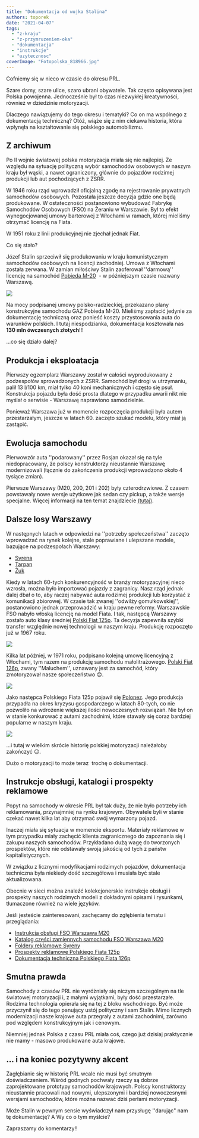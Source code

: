 ```yaml
---
title: "Dokumentacja od wujka Stalina"
authors: toporek
date: "2021-04-07"
tags:
  - "z-kraju"
  - "z-przymruzeniem-oka"
  - "dokumentacja"
  - "instrukcje"
  - "uzytecznosc"
coverImage: "Fotopolska_818966.jpg"
---
```


Cofniemy się w nieco w czasie do okresu PRL.

Szare domy, szare ulice, szaro ubrani obywatele. Tak często opisywana jest
Polska powojenna. Jednocześnie był to czas niezwykłej kreatywności, również w
dziedzinie motoryzacji.

Dlaczego nawiązujemy do tego okresu i tematyki? Co on ma wspólnego z
dokumentacją techniczną? Otóż, wiąże się z nim ciekawa historia, która wpłynęła
na kształtowanie się polskiego automobilizmu.

## Z archiwum

Po II wojnie światowej polska motoryzacja miała się nie najlepiej. Ze względu na
sytuację polityczną wybór samochodów osobowych w naszym kraju był wąski, a nawet
ograniczony, głównie do pojazdów rodzimej produkcji lub aut pochodzących z ZSRR.

W 1946 roku rząd wprowadził oficjalną zgodę na rejestrowanie prywatnych
samochodów osobowych. Pozostała jeszcze decyzja gdzie one będą produkowane. W
ostateczności postanowiono wybudować Fabrykę Samochodów Osobowych (FSO) na
Żeraniu w Warszawie. Był to efekt wynegocjowanej umowy barterowej z Włochami w
ramach, której mieliśmy otrzymać licencję na Fiata.

W 1951 roku z linii produkcyjnej nie zjechał jednak Fiat.

Co się stało?

Józef Stalin sprzeciwił się produkowaniu w kraju komunistycznym samochodów
osobowych na licencji zachodniej. Umowa z Włochami została zerwana. W zamian
miłościwy Stalin zaoferował ''darmową'' licencję na samochód
[Pobieda M-20](https://pl.wikipedia.org/wiki/GAZ-M20_Pobieda)  - w późniejszym
czasie nazwany Warszawą.

[![](images/Warszawa.jpg)](http://techwriter.pl/wp-content/uploads/2021/03/Warszawa.jpg)

Na mocy podpisanej umowy polsko-radzieckiej, przekazano plany konstrukcyjne
samochodu GAZ Pobieda M-20. Mieliśmy zapłacić jedynie za dokumentację techniczną
oraz ponieść koszty przystosowania auta do warunków polskich. I tutaj
niespodzianka, dokumentacja kosztowała nas **130 mln ówczesnych złotych**!!!

...co się działo dalej?

## Produkcja i eksploatacja

Pierwszy egzemplarz Warszawy został w całości wyprodukowany z podzespołów
sprowadzonych z ZSRR. Samochód był drogi w utrzymaniu, palił 13 l/100 km, miał
tylko 40 koni mechanicznych i często się psuł. Konstrukcja pojazdu była dość
prosta dlatego w przypadku awarii nikt nie myślał o serwisie - Warszawę
naprawiono samodzielnie.

Ponieważ Warszawa już w momencie rozpoczęcia produkcji była autem przestarzałym,
jeszcze w latach 60. zaczęto szukać modelu, który miał ją zastąpić.

## Ewolucja samochodu

Pierwowzór auta ''podarowany'' przez Rosjan okazał się na tyle niedopracowany,
że polscy konstruktorzy nieustannie Warszawę modernizowali (łącznie do
zakończenia produkcji wprowadzono około 4 tysiące zmian).

Pierwsze Warszawy (M20, 200, 201 i 202) były czterodrzwiowe. Z czasem powstawały
nowe wersje użytkowe jak sedan czy pickup, a także wersje specjalne. Więcej
informacji na ten temat znajdziecie
[(tutaj)](https://pl.wikipedia.org/wiki/FSO_Warszawa).

## Dalsze losy Warszawy

W następnych latach w odpowiedzi na ''potrzeby społeczeństwa'' zaczęto
wprowadzać na rynek kolejne, stale poprawiane i ulepszane modele, bazujące na
podzespołach Warszawy:

- [Syrena](https://pl.wikipedia.org/wiki/FSO_Syrena)
- [Tarpan](https://pl.wikipedia.org/wiki/FSR_Tarpan)
- [Żuk](https://pl.wikipedia.org/wiki/FSC_%C5%BBuk)

Kiedy w latach 60-tych konkurencyjność w branży motoryzacyjnej nieco wzrosła,
można było importować pojazdy z zagranicy. Nasz rząd jednak dalej dbał o to, aby
raczej nabywać auta rodzimej produkcji lub korzystać z komunikacji zbiorowej. W
czasie tak zwanej ''odwilży gomułkowskiej'', postanowiono jednak przeprowadzić w
kraju pewne reformy. Warszawskie FSO nabyło włoską licencję na model Fiata. I
tak, następcą Warszawy zostało auto klasy średniej
[Polski Fiat 125p](https://en.wikipedia.org/wiki/Polski_Fiat_125p). Ta decyzja
zapewniła szybki transfer względnie nowej technologii w naszym kraju. Produkcję
rozpoczęto już w 1967 roku.

[![](images/fiat-125p.jpg)](http://techwriter.pl/wp-content/uploads/2021/03/fiat-125p.jpg)

Kilka lat później, w 1971 roku, podpisano kolejną umowę licencyjną z Włochami,
tym razem na produkcję samochodu małolitrażowego.
[Polski Fiat 126p](https://pl.wikipedia.org/wiki/Fiat_126), zwany ''Maluchem'',
uznawany jest za samochód, który zmotoryzował nasze społeczeństwo 😊.

[![](images/maluch.jpeg)](http://techwriter.pl/wp-content/uploads/2021/03/maluch.jpeg)

Jako następca Polskiego Fiata 125p pojawił się
[Polonez](https://pl.wikipedia.org/wiki/FSO_Polonez). Jego produkcja przypadła
na okres kryzysu gospodarczego w latach 80-tych, co nie pozwoliło na wdrożenie
większej ilości nowoczesnych rozwiązań. Nie był on w stanie konkurować z autami
zachodnimi, które stawały się coraz bardziej popularne w naszym kraju.

[![](images/fso_polonez_78.jpg)](http://techwriter.pl/wp-content/uploads/2021/03/fso_polonez_78.jpg)

...i tutaj w wielkim skrócie historię polskiej motoryzacji należałoby zakończyć
😉.

Dużo o motoryzacji to może teraz  trochę o dokumentacji.

## Instrukcje obsługi, katalogi i prospekty reklamowe

Popyt na samochody w okresie PRL był tak duży, że nie było potrzeby ich
reklamowania, przynajmniej na rynku krajowym. Obywatele byli w stanie czekać
nawet kilka lat aby otrzymać swój wymarzony pojazd.

Inaczej miała się sytuacja w momencie eksportu. Materiały reklamowe w tym
przypadku miały zachęcić klienta zagranicznego do zapoznania się i zakupu
naszych samochodów. Przykładano dużą wagę do tworzonych prospektów, które nie
odstawały swoją jakością od tych z państw kapitalistycznych.

W związku z licznymi modyfikacjami rodzimych pojazdów, dokumentacja techniczna
była niekiedy dość szczegółowa i musiała być stale aktualizowana.

Obecnie w sieci można znaleźć kolekcjonerskie instrukcje obsługi i prospekty
naszych rodzimych modeli z dokładnymi opisami i rysunkami, tłumaczone również na
wiele języków.

Jeśli jesteście zainteresowani, zachęcamy do zgłębienia tematu i przeglądania:

- [Instrukcja obsługi FSO Warszawa M20](https://gaz69.eu/biblioteka/pobieda/instrukcja-obslugi-fso-warszawa-m20/)
- [Katalog części zamiennych samochodu FSO Warszawa M20](https://gaz69.eu/biblioteka/pobieda/katalog-czesci-zamiennych-samochodu-warszawa-m20/)
- [Foldery reklamowe Syreny](https://autoarchiwum.blogspot.com/2014/04/trzy-foldery-syreny.html)
- [Prospekty reklamowe Polskiego Fiata 125p](https://autoarchiwum.blogspot.com/2014/10/prospekty-polskiego-fiata-125p-czesc-1.html)
- [Dokumentacja techniczna Polskiego Fiata 126p](https://autoarchiwum.blogspot.com/2014/03/literatura-techniczna-i-serwisowa-126p.html)

## Smutna prawda

Samochody z czasów PRL nie wyróżniały się niczym szczególnym na tle światowej
motoryzacji i, z małymi wyjątkami, były dość przestarzałe. Rodzima technologia
opierała się na tej z bloku wschodniego. Być może przyczynił się do tego
panujący ustój polityczny i sam Stalin. Mimo licznych modernizacji nasze krajowe
auta przegrały z autami zachodnimi, zarówno pod względem konstrukcyjnym jak i
cenowym.

Niemniej jednak Polska z czasu PRL miała coś, czego już dzisiaj praktycznie nie
mamy - masowo produkowane auta krajowe.

## ... i na koniec pozytywny akcent

Zagłębianie się w historię PRL wcale nie musi być smutnym doświadczeniem. Wśród
godnych pochwały rzeczy są dobrze zaprojektowane prototypy samochodów krajowych.
Polscy konstruktorzy nieustannie pracowali nad nowymi, ulepszonymi i bardziej
nowoczesnymi wersjami samochodów, które można nazwać dziś perłami motoryzacji.

Może Stalin w pewnym sensie wyświadczył nam przysługę ''darując" nam tę
dokumentację? A Wy co o tym myślcie?

Zapraszamy do komentarzy!!
